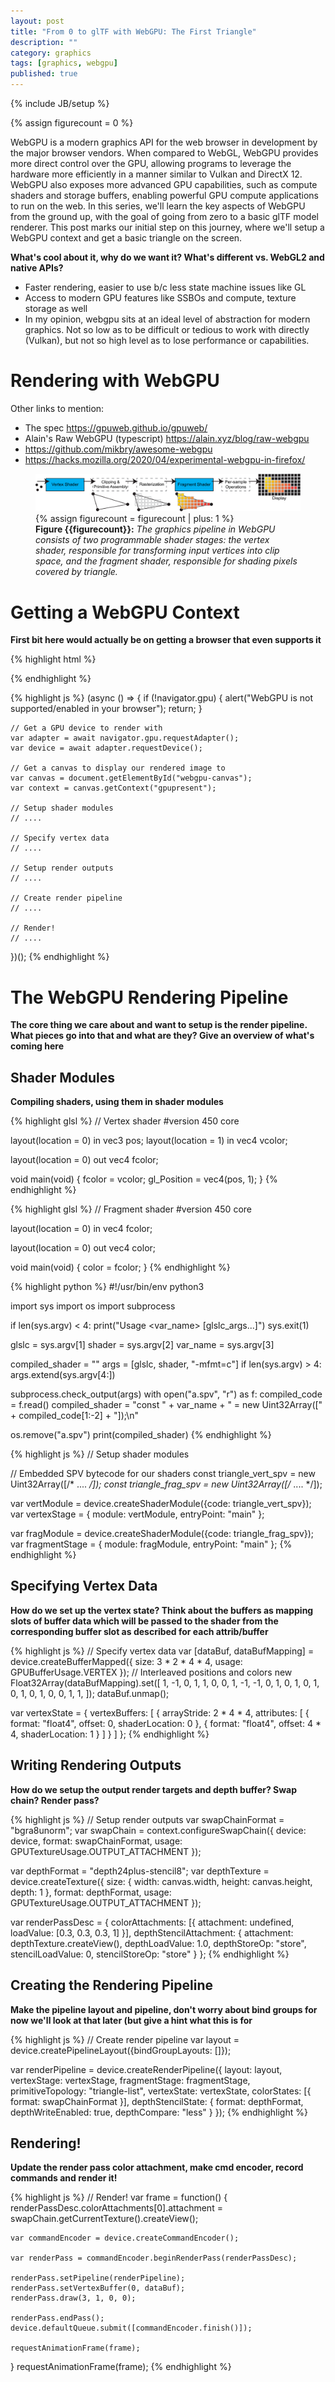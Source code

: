 ```yaml
---
layout: post
title: "From 0 to glTF with WebGPU: The First Triangle"
description: ""
category: graphics
tags: [graphics, webgpu]
published: true
---
```

{% include JB/setup %}

{% assign figurecount = 0 %}

WebGPU is a modern graphics API for the web browser in development by the
major browser vendors. When compared to WebGL, WebGPU provides more direct
control over the GPU, allowing programs to leverage the hardware
more efficiently in a manner similar to Vulkan and DirectX 12.
WebGPU also exposes more advanced GPU capabilities, such as compute
shaders and storage buffers, enabling powerful GPU compute applications
to run on the web.
In this series, we'll learn the key aspects of WebGPU from the ground up,
with the goal of going from zero to a basic glTF model renderer.
This post marks our initial step on this journey, where we'll setup
a WebGPU context and get a basic triangle on the screen.

**What's cool about it, why do we want it? What's different vs. WebGL2
and native APIs?**

- Faster rendering, easier to use b/c less state machine issues like GL
- Access to modern GPU features like SSBOs and compute, texture storage as well
- In my opinion, webgpu sits at an ideal level of abstraction for modern graphics.
  Not so low as to be difficult or tedious to work with directly (Vulkan), but not
  so high level as to lose performance or capabilities.

<!--more-->

# Rendering with WebGPU

Other links to mention:

- The spec https://gpuweb.github.io/gpuweb/
- Alain's Raw WebGPU (typescript) https://alain.xyz/blog/raw-webgpu
- https://github.com/mikbry/awesome-webgpu
- https://hacks.mozilla.org/2020/04/experimental-webgpu-in-firefox/

<figure>
	<img class="img-fluid"
		src="/assets/img/webgl-volumes/webgl-triangle-pipeline.svg"/>
	{% assign figurecount = figurecount | plus: 1 %}
	<figcaption><b>Figure {{figurecount}}:</b>
	<i>The graphics pipeline in WebGPU consists of two programmable shader stages:
	the vertex shader, responsible for transforming input
	vertices into clip space, and the fragment shader, responsible
	for shading pixels covered by triangle.
	</i></figcaption>
</figure>

# Getting a WebGPU Context

**First bit here would actually be on getting a browser that
even supports it**

{% highlight html %}
<!DOCTYPE html>
<html>
<head>
    <title>WebGPU</title>
</head>
<body>
    <canvas id="webgpu-canvas" width="640" height="480"></canvas>
    <script src="render.js"></script>
</body>
</html>
{% endhighlight %}

{% highlight js %}
(async () => {
    if (!navigator.gpu) {
        alert("WebGPU is not supported/enabled in your browser");
        return;
    }

    // Get a GPU device to render with
    var adapter = await navigator.gpu.requestAdapter();
    var device = await adapter.requestDevice();

    // Get a canvas to display our rendered image to
    var canvas = document.getElementById("webgpu-canvas");
    var context = canvas.getContext("gpupresent");

    // Setup shader modules
    // ....

    // Specify vertex data
    // ....

    // Setup render outputs
    // ....

    // Create render pipeline
    // ....

    // Render!
    // ....
})();
{% endhighlight %}

# The WebGPU Rendering Pipeline

**The core thing we care about and want to setup is the render pipeline.
What pieces go into that and what are they? Give an overview of what's coming here**

## Shader Modules

**Compiling shaders, using them in shader modules**

{% highlight glsl %}
// Vertex shader
#version 450 core

layout(location = 0) in vec3 pos;
layout(location = 1) in vec4 vcolor;

layout(location = 0) out vec4 fcolor;

void main(void) {
    fcolor = vcolor;
    gl_Position = vec4(pos, 1);
}
{% endhighlight %}

{% highlight glsl %}
// Fragment shader
#version 450 core

layout(location = 0) in vec4 fcolor;

layout(location = 0) out vec4 color;

void main(void) {
    color = fcolor;
}
{% endhighlight %}

{% highlight python %}
#!/usr/bin/env python3

import sys
import os
import subprocess

if len(sys.argv) < 4:
    print("Usage <glslc> <shader> <var_name> [glslc_args...]")
    sys.exit(1)

glslc = sys.argv[1]
shader = sys.argv[2]
var_name = sys.argv[3]

compiled_shader = ""
args = [glslc, shader, "-mfmt=c"]
if len(sys.argv) > 4:
    args.extend(sys.argv[4:])

subprocess.check_output(args)
with open("a.spv", "r") as f:
    compiled_code = f.read()
    compiled_shader = "const " + var_name + " = new Uint32Array([" + compiled_code[1:-2] + "]);\n"

os.remove("a.spv")
print(compiled_shader)
{% endhighlight %}

{% highlight js %}
// Setup shader modules

// Embedded SPV bytecode for our shaders
const triangle_vert_spv = new Uint32Array([/* .... */]);
const triangle_frag_spv = new Uint32Array([/* .... */]);

var vertModule = device.createShaderModule({code: triangle_vert_spv});
var vertexStage =  {
    module: vertModule,
    entryPoint: "main"
};

var fragModule = device.createShaderModule({code: triangle_frag_spv});
var fragmentStage =  {
    module: fragModule,
    entryPoint: "main"
};
{% endhighlight %}

## Specifying Vertex Data

**How do we set up the vertex state? Think about the buffers
as mapping slots of buffer data which will be passed to the
shader from the corresponding buffer slot as described for each
attrib/buffer**

{% highlight js %}
// Specify vertex data
var [dataBuf, dataBufMapping] = device.createBufferMapped({
    size: 3 * 2 * 4 * 4,
    usage: GPUBufferUsage.VERTEX
});
// Interleaved positions and colors
new Float32Array(dataBufMapping).set([
    1, -1, 0, 1,
    1, 0, 0, 1,
    -1, -1, 0, 1,
    0, 1, 0, 1,
    0, 1, 0, 1,
    0, 0, 1, 1,
]);
dataBuf.unmap();

var vertexState = {
    vertexBuffers: [
        {
            arrayStride: 2 * 4 * 4,
            attributes: [
                {
                    format: "float4",
                    offset: 0,
                    shaderLocation: 0
                },
                {
                    format: "float4",
                    offset: 4 * 4,
                    shaderLocation: 1
                }
            ]
        }
    ]
};
{% endhighlight %}

## Writing Rendering Outputs

**How do we setup the output render targets and depth buffer? Swap chain?
Render pass?**

{% highlight js %}
// Setup render outputs
var swapChainFormat = "bgra8unorm";
var swapChain = context.configureSwapChain({
    device: device,
    format: swapChainFormat,
    usage: GPUTextureUsage.OUTPUT_ATTACHMENT
});

var depthFormat = "depth24plus-stencil8";
var depthTexture = device.createTexture({
    size: {
        width: canvas.width,
        height: canvas.height,
        depth: 1
    },
    format: depthFormat,
    usage: GPUTextureUsage.OUTPUT_ATTACHMENT
});

var renderPassDesc = {
    colorAttachments: [{
        attachment: undefined,
        loadValue: [0.3, 0.3, 0.3, 1]
    }],
    depthStencilAttachment: {
        attachment: depthTexture.createView(),
        depthLoadValue: 1.0,
        depthStoreOp: "store",
        stencilLoadValue: 0,
        stencilStoreOp: "store"
    }
};
{% endhighlight %}

## Creating the Rendering Pipeline

**Make the pipeline layout and pipeline, don't worry about
bind groups for now we'll look at that later (but give a hint what this is for**

{% highlight js %}
// Create render pipeline
var layout = device.createPipelineLayout({bindGroupLayouts: []});

var renderPipeline = device.createRenderPipeline({
    layout: layout,
    vertexStage: vertexStage,
    fragmentStage: fragmentStage,
    primitiveTopology: "triangle-list",
    vertexState: vertexState,
    colorStates: [{
        format: swapChainFormat
    }],
    depthStencilState: {
        format: depthFormat,
        depthWriteEnabled: true,
        depthCompare: "less"
    }
});
{% endhighlight %}

## Rendering!

**Update the render pass color attachment, make cmd encoder, record
commands and render it!**

{% highlight js %}
// Render!
var frame = function() {
    renderPassDesc.colorAttachments[0].attachment = swapChain.getCurrentTexture().createView();

    var commandEncoder = device.createCommandEncoder();
    
    var renderPass = commandEncoder.beginRenderPass(renderPassDesc);

    renderPass.setPipeline(renderPipeline);
    renderPass.setVertexBuffer(0, dataBuf);
    renderPass.draw(3, 1, 0, 0);

    renderPass.endPass();
    device.defaultQueue.submit([commandEncoder.finish()]);

    requestAnimationFrame(frame);
}
requestAnimationFrame(frame);
{% endhighlight %}

<div class="col-12 d-flex justify-content-center">
<canvas id="webgpu-canvas" width="640" height="480"></canvas>
<h4 id="no-webgpu" style="display:none">Error: Your browser does not support WebGPU</h4>
</div>
<script src="/assets/webgpu_triangle.js"></script>

